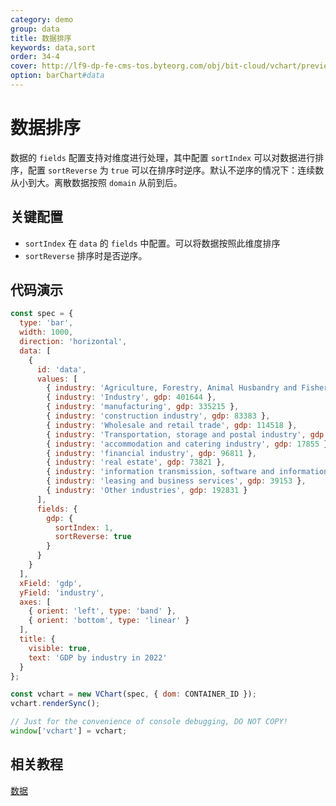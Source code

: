 ```yaml
---
category: demo
group: data
title: 数据排序
keywords: data,sort
order: 34-4
cover: http://lf9-dp-fe-cms-tos.byteorg.com/obj/bit-cloud/vchart/preview/data/data-fields-sort.png
option: barChart#data
---
```


# 数据排序

数据的 `fields` 配置支持对维度进行处理，其中配置 `sortIndex` 可以对数据进行排序，配置 `sortReverse` 为 `true` 可以在排序时逆序。默认不逆序的情况下：连续数从小到大。离散数据按照 `domain` 从前到后。

## 关键配置

- `sortIndex` 在 `data` 的 `fields` 中配置。可以将数据按照此维度排序
- `sortReverse` 排序时是否逆序。

## 代码演示

```javascript livedemo
const spec = {
  type: 'bar',
  width: 1000,
  direction: 'horizontal',
  data: [
    {
      id: 'data',
      values: [
        { industry: 'Agriculture, Forestry, Animal Husbandry and Fishery', gdp: 92582 },
        { industry: 'Industry', gdp: 401644 },
        { industry: 'manufacturing', gdp: 335215 },
        { industry: 'construction industry', gdp: 83383 },
        { industry: 'Wholesale and retail trade', gdp: 114518 },
        { industry: 'Transportation, storage and postal industry', gdp: 49674 },
        { industry: 'accommodation and catering industry', gdp: 17855 },
        { industry: 'financial industry', gdp: 96811 },
        { industry: 'real estate', gdp: 73821 },
        { industry: 'information transmission, software and information technology services', gdp: 1247934 },
        { industry: 'leasing and business services', gdp: 39153 },
        { industry: 'Other industries', gdp: 192831 }
      ],
      fields: {
        gdp: {
          sortIndex: 1,
          sortReverse: true
        }
      }
    }
  ],
  xField: 'gdp',
  yField: 'industry',
  axes: [
    { orient: 'left', type: 'band' },
    { orient: 'bottom', type: 'linear' }
  ],
  title: {
    visible: true,
    text: 'GDP by industry in 2022'
  }
};

const vchart = new VChart(spec, { dom: CONTAINER_ID });
vchart.renderSync();

// Just for the convenience of console debugging, DO NOT COPY!
window['vchart'] = vchart;
```

## 相关教程

[数据](link)
